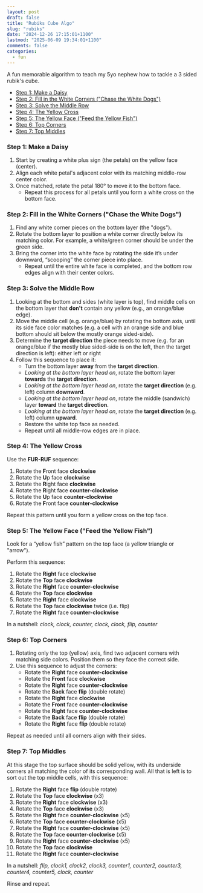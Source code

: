 ```yaml
---
layout: post
draft: false
title: "Rubiks Cube Algo"
slug: "rubiks"
date: "2024-12-26 17:15:01+1100"
lastmod: "2025-06-09 19:34:01+1100"
comments: false
categories:
  - fun
---
```


A fun memorable algorithm to teach my 5yo nephew how to tackle a 3 sided rubik's cube.

- [Step 1: Make a Daisy](#step-1-make-a-daisy)
- [Step 2: Fill in the White Corners ("Chase the White Dogs")](#step-2-fill-in-the-white-corners-chase-the-white-dogs)
- [Step 3: Solve the Middle Row](#step-3-solve-the-middle-row)
- [Step 4: The Yellow Cross](#step-4-the-yellow-cross)
- [Step 5: The Yellow Face ("Feed the Yellow Fish")](#step-5-the-yellow-face-feed-the-yellow-fish)
- [Step 6: Top Corners](#step-6-top-corners)
- [Step 7: Top Middles](#step-7-top-middles)

### Step 1: Make a Daisy

1. Start by creating a white plus sign (the petals) on the yellow face (center).
2. Align each white petal's adjacent color with its matching middle-row center color.
3. Once matched, rotate the petal 180° to move it to the bottom face.
   - Repeat this process for all petals until you form a white cross on the bottom face.

### Step 2: Fill in the White Corners ("Chase the White Dogs")

1. Find any white corner pieces on the bottom layer (the "dogs").
2. Rotate the bottom layer to position a white corner directly below its matching color. For example, a white/green corner should be under the green side.
3. Bring the corner into the white face by rotating the side it’s under downward, “scooping” the corner piece into place.
   - Repeat until the entire white face is completed, and the bottom row edges align with their center colors.

### Step 3: Solve the Middle Row

1. Looking at the bottom and sides (white layer is top), find middle cells on the bottom layer that **don't** contain any yellow (e.g., an orange/blue edge).
2. Move the middle cell (e.g. orange/blue) by rotating the bottom axis, until its side face color matches (e.g. a cell with an orange side and blue bottom should sit below the mostly orange sided-side).
3. Determine the **target direction** the piece needs to move (e.g. for an orange/blue if the mostly blue sided-side is on the left, then the target direction is left): either left or right
4. Follow this sequence to place it:
   - Turn the bottom layer **away** from the **target direction**.
   - _Looking at the bottom layer head on_, rotate the bottom layer **towards** the **target direction**.
   - _Looking at the bottom layer head on_, rotate the **target direction** (e.g. left) column **downward**.
   - _Looking at the bottom layer head on_, rotate the middle (sandwich) layer **toward** the **target direction**.
   - _Looking at the bottom layer head on_, rotate the **target direction** (e.g. left) column **upward**.
   - Restore the white top face as needed.
   - Repeat until all middle-row edges are in place.

### Step 4: The Yellow Cross

Use the **FUR-RUF** sequence:

1. Rotate the **F**ront face **clockwise**
1. Rotate the **U**p face **clockwise**
1. Rotate the **R**ight face **clockwise**
1. Rotate the **R**ight face **counter-clockwise**
1. Rotate the **U**p face **counter-clockwise**
1. Rotate the **F**ront face **counter-clockwise**

Repeat this pattern until you form a yellow cross on the top face.

### Step 5: The Yellow Face ("Feed the Yellow Fish")

Look for a “yellow fish” pattern on the top face (a yellow triangle or "arrow").

Perform this sequence:

1. Rotate the **Right** face **clockwise**
1. Rotate the **Top** face **clockwise**
1. Rotate the **Right** face **counter-clockwise**
1. Rotate the **Top** face **clockwise**
1. Rotate the **Right** face **clockwise**
1. Rotate the **Top** face **clockwise** twice (i.e. flip)
1. Rotate the **Right** face **counter-clockwise**

In a nutshell: _clock, clock, counter, clock, clock, flip, counter_

### Step 6: Top Corners

1. Rotating only the top (yellow) axis, find two adjacent corners with matching side colors. Position them so they face the correct side.
2. Use this sequence to adjust the corners:
   - Rotate the **Right** face **counter-clockwise**
   - Rotate the **Front** face **clockwise**
   - Rotate the **Right** face **counter-clockwise**
   - Rotate the **Back** face **flip** (double rotate)
   - Rotate the **Right** face **clockwise**
   - Rotate the **Front** face **counter-clockwise**
   - Rotate the **Right** face **counter-clockwise**
   - Rotate the **Back** face **flip** (double rotate)
   - Rotate the **Right** face **flip** (double rotate)

Repeat as needed until all corners align with their sides.

### Step 7: Top Middles

At this stage the top surface should be solid yellow, with its underside corners all matching the color of its corresponding wall. All that is left is to sort out the top middle cells, with this sequence:

1. Rotate the **Right** face **flip** (double rotate)
2. Rotate the **Top** face **clockwise** (x3)
3. Rotate the **Right** face **clockwise** (x3)
4. Rotate the **Top** face **clockwise** (x3)
5. Rotate the **Right** face **counter-clockwise** (x5)
6. Rotate the **Top** face **counter-clockwise** (x5)
7. Rotate the **Right** face **counter-clockwise** (x5)
8. Rotate the **Top** face **counter-clockwise** (x5)
9. Rotate the **Right** face **counter-clockwise** (x5)
10. Rotate the **Top** face **clockwise**
11. Rotate the **Right** face **counter-clockwise**

In a nutshell: _flip, clock1, clock2, clock3, counter1, counter2, counter3, counter4, counter5, clock, counter_

Rinse and repeat.
